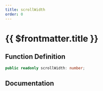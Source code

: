 ```yaml
---
title: scrollWidth
order: 0
---
```


# {{ $frontmatter.title }}

## Function Definition

```ts
public readonly scrollWidth: number;
```

## Documentation

<!--@include: ./parts/scrollWidth.md-->
